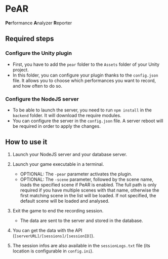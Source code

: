 # PeAR
**Pe**rformance **A**nalyzer **R**eporter

## Required steps

### Configure the Unity plugin

* First, you have to add the `pear` folder to the `Assets` folder of your Unity project.
* In this folder, you can configure your plugin thanks to the `config.json` file. It allows you to choose which performances you want to record, and how often to do so.

### Configure the NodeJS server

* To be able to launch the server, you need to run `npm install` in the `backend` folder. It will download the require modules.
* You can configure the server in the `config.json` file. A server reboot will be required in order to apply the changes.

## How to use it

1. Launch your NodeJS server and your database server.

2. Launch your game executable in a terminal.
    * OPTIONAL: The `-pear` parameter activates the plugin.
    * OPTIONAL: The `-scene` parameter, followed by the scene name, loads the specified scene if PeAR is enabled.
    The full path is only required if you have multiple scenes with that name, otherwise the first matching scene in the list will be loaded.
    If not specified, the default scene will be loaded and analysed.

3. Exit the game to end the recording session.
    * The data are sent to the server and stored in the database.

4. You can get the data with the API (`[serverURL]/[sessions]/[sessionID]`).

5. The session infos are also available in the `sessionLogs.txt` file (its location is configurable in `config.ini`).
